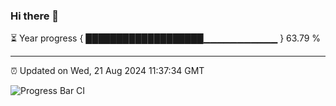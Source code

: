 ### Hi there 👋

⏳ Year progress { ███████████████████▁▁▁▁▁▁▁▁▁▁▁ } 63.79 %

---

⏰ Updated on Wed, 21 Aug 2024 11:37:34 GMT

![Progress Bar CI](https://github.com/IshwaranRudhara/GIT-ACTION/workflows/Progress%20Bar%20CI/badge.svg)
